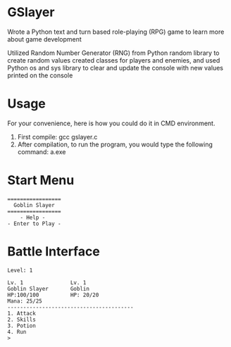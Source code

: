 # GSlayer
Wrote a Python text and turn based role-playing (RPG) game to learn more about game development  
  
Utilized Random Number Generator (RNG) from Python random library to create random values created classes for players and enemies, and used Python os and sys library to clear and update the console with new values printed on the console  
  

# Usage
For your convenience, here is how you could do it in CMD environment.

1. First compile: gcc gslayer.c
2. After compilation, to run the program, you would type the following command: a.exe

# Start Menu
~~~
=================
  Goblin Slayer  
=================
    - Help -     
- Enter to Play -
~~~

# Battle Interface
~~~
Level: 1

Lv. 1               Lv. 1
Goblin Slayer       Goblin              
HP:100/100          HP: 20/20 
Mana: 25/25
----------------------------------------
1. Attack
2. Skills
3. Potion
4. Run
> 
~~~


